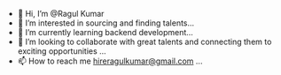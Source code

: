 - 👋 Hi, I’m @Ragul Kumar
- 👀 I’m interested in sourcing and finding talents...
- 🌱 I’m currently learning backend development...
- 💞️ I’m looking to collaborate with great talents and connecting them to exciting opportunities ...
- 📫 How to reach me hireragulkumar@gmail.com ...

<!---
Ragul Kumar/ is a ✨ special researcher✨ repository because its `README.md` (this file) appears on your GitHub profile.
You can click the Preview link to take a look at your changes.
--->
